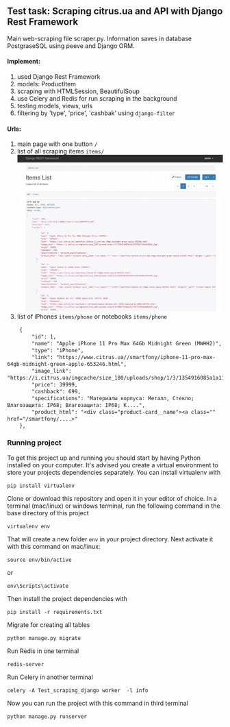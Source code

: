 ## Test task: Scraping citrus.ua and API with Django Rest Framework
Main web-scraping file scraper.py.
Information saves in database PostgraseSQL using peeve and Django ORM.

#### Implement:
  1. used Django Rest Framework
  2. models: ProductItem
  3. scraping with HTMLSession, BeautifulSoup
  4. use Celery and Redis for run scraping in the background
  5. testing models, views, urls
  6. filtering by 'type', 'price', 'cashbak' using ```django-filter```
  
  
#### Urls:
1. main page with one button  ```/```
2. list of all scraping items ```items/```
![](templates/api_page.jpg)
3. list of iPhones ```items/phone``` or notebooks ```items/phone```

```
    {
        "id": 1,
        "name": "Apple iPhone 11 Pro Max 64Gb Midnight Green (MWHH2)",
        "type": "iPhone",
        "link": "https://www.citrus.ua//smartfony/iphone-11-pro-max-64gb-midnight-green-apple-653246.html",
        "image_link": "https://i.citrus.ua/imgcache/size_180/uploads/shop/1/3/1354916085a1a1199f81e7cd5a69686e.jpg",
        "price": 39999,
        "cashback": 699,
        "specifications": "Материалы корпуса: Металл, Стекло; Влагозащита: IP68; Влагозащита: IP68; К....",
        "product_html": "<div class="product-card__name"><a class="" href="/smartfony/....>"
    },
```

### Running project

To get this project up and running you should start by having Python installed on your computer. It's advised you create a virtual environment to store your projects dependencies separately. You can install virtualenv with

```
pip install virtualenv
```

Clone or download this repository and open it in your editor of choice. In a terminal (mac/linux) or windows terminal, run the following command in the base directory of this project

```
virtualenv env
```

That will create a new folder `env` in your project directory. Next activate it with this command on mac/linux:

```
source env/bin/active
```
 or 
 ```
 env\Scripts\activate
```

Then install the project dependencies with

```
pip install -r requirements.txt
```

Migrate for creating all tables 

```
python manage.py migrate
```

Run Redis in one terminal 

```
redis-server
```

Run Celery in another terminal 

```
celery -A Test_scraping_django worker  -l info
```

Now you can run the project with this command in third terminal

```
python manage.py runserver
```

